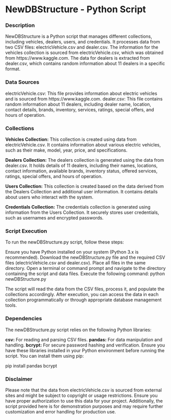 <h1>NewDBStructure - Python Script</h1>

<h3>Description</h3>
NewDBStructure is a Python script that manages different collections, including vehicles, dealers, users, and credentials. It processes data from two CSV files: electricVehicle.csv and dealer.csv. The information for the vehicles collection is sourced from electricVehicle.csv, which was obtained from https://www.kaggle.com. The data for dealers is extracted from dealer.csv, which contains random information about 11 dealers in a specific format.

<h3>Data Sources</h3>
electricVehicle.csv: This file provides information about electric vehicles and is sourced from https://www.kaggle.com.
dealer.csv: This file contains random information about 11 dealers, including dealer name, location, contact details, brands, inventory, services, ratings, special offers, and hours of operation.

<h3>Collections</h3>

**Vehicles Collection:** This collection is created using data from electricVehicle.csv. It contains information about various electric vehicles, such as their make, model, year, price, and specifications.

**Dealers Collection:** The dealers collection is generated using the data from dealer.csv. It holds details of 11 dealers, including their names, locations, contact information, available brands, inventory status, offered services, ratings, special offers, and hours of operation.

**Users Collection:** This collection is created based on the data derived from the Dealers Collection and additional user information. It contains details about users who interact with the system.

**Credentials Collection:** The credentials collection is generated using information from the Users Collection. It securely stores user credentials, such as usernames and encrypted passwords.


<h3>Script Execution</h3>
To run the newDBStructure.py script, follow these steps:

Ensure you have Python installed on your system (Python 3.x is recommended).
Download the newDBStructure.py file and the required CSV files (electricVehicle.csv and dealer.csv).
Place all files in the same directory.
Open a terminal or command prompt and navigate to the directory containing the script and data files.
Execute the following command:
python newDBStructure.py

The script will read the data from the CSV files, process it, and populate the collections accordingly.
After execution, you can access the data in each collection programmatically or through appropriate database management tools.

<h3>Dependencies</h3>
The newDBStructure.py script relies on the following Python libraries:

**csv:** For reading and parsing CSV files.
**pandas:** For data manipulation and handling.
**bcrypt:** For secure password hashing and verification.
Ensure you have these libraries installed in your Python environment before running the script. You can install them using pip:

pip install pandas bcrypt

<h3>Disclaimer</h3>
Please note that the data from electricVehicle.csv is sourced from external sites and might be subject to copyright or usage restrictions. Ensure you have proper authorization to use this data for your project. Additionally, the script provided here is for demonstration purposes and may require further customization and error handling for production use.




